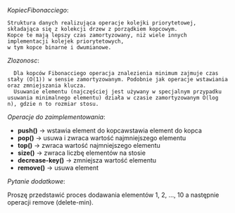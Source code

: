 _KopiecFibonacciego_:

    Struktura danych realizująca operacje kolejki priorytetowej,
    składająca się z kolekcji drzew z porządkiem kopcowym.
    Kopce te mają lepszy czas zamortyzowany, niż wiele innych implementacji kolejek priorytetowych,
    w tym kopce binarne i dwumianowe.

   _Zlozonosc_:
   
      Dla kopców Fibonacciego operacja znalezienia minimum zajmuje czas stały (O(1)) w sensie zamortyzowanym. Podobnie jak operacje wstawiania oraz zmniejszania klucza. 
      Usuwanie elementu (najczęściej jest używany w specjalnym przypadku usuwania minimalnego elementu) działa w czasie zamortyzowanym O(log n), gdzie n to rozmiar stosu.
      

_Operacje do zaimplementowania_:
- **push()** -> wstawia element do kopcawstawia element do kopca
- **pop()** -> usuwa i zwraca wartość najmniejszego elementu
- **top()** -> zwraca wartość najmniejszego elementu
- **size()** -> zwraca liczbę elementów na stosie
- **decrease-key()** -> zmniejsza wartość elementu
- **remove()** -> usuwa element

_Pytanie dodatkowe_:

Proszę przedstawić proces dodawania elementów 1, 2, …, 10 a następnie operacji remove (delete-min).


